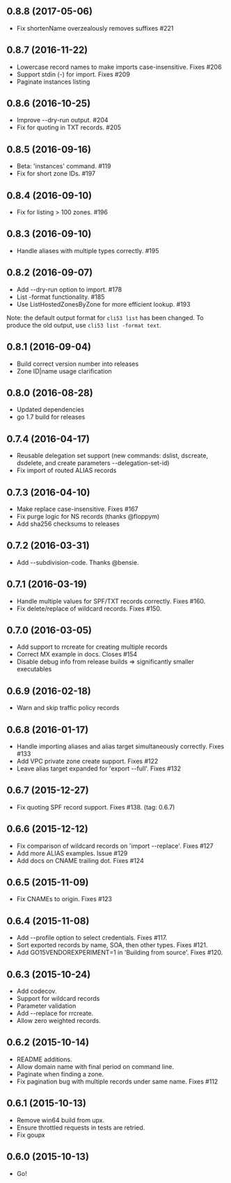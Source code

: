 ## 0.8.8 (2017-05-06)

- Fix shortenName overzealously removes suffixes #221

## 0.8.7 (2016-11-22)

- Lowercase record names to make imports case-insensitive. Fixes #206
- Support stdin (-) for import. Fixes #209
- Paginate instances listing

## 0.8.6 (2016-10-25)

- Improve --dry-run output. #204
- Fix for quoting in TXT records. #205

## 0.8.5 (2016-09-16)

- Beta: 'instances' command. #119
- Fix for short zone IDs. #197

## 0.8.4 (2016-09-10)

- Fix for listing > 100 zones. #196

## 0.8.3 (2016-09-10)

- Handle aliases with multiple types correctly. #195

## 0.8.2 (2016-09-07)

- Add --dry-run option to import. #178
- List -format functionality. #185
- Use ListHostedZonesByZone for more efficient lookup. #193

Note: the default output format for `cli53 list` has been changed. To produce the old output, use `cli53 list -format text`.

## 0.8.1 (2016-09-04)

- Build correct version number into releases
- Zone ID|name usage clarification

## 0.8.0 (2016-08-28)

- Updated dependencies
- go 1.7 build for releases

## 0.7.4 (2016-04-17)

- Reusable delegation set support (new commands: dslist, dscreate, dsdelete, and create parameters --delegation-set-id)
- Fix import of routed ALIAS records

## 0.7.3 (2016-04-10)

- Make replace case-insensitive. Fixes #167
- Fix purge logic for NS records (thanks @floppym) 
- Add sha256 checksums to releases 

## 0.7.2 (2016-03-31)

- Add --subdivision-code. Thanks @bensie.

## 0.7.1 (2016-03-19)

- Handle multiple values for SPF/TXT records correctly. Fixes #160.
- Fix delete/replace of wildcard records. Fixes #150.

## 0.7.0 (2016-03-05)

- Add support to rrcreate for creating multiple records
- Correct MX example in docs. Closes #154
- Disable debug info from release builds => significantly smaller executables

## 0.6.9 (2016-02-18)

- Warn and skip traffic policy records

## 0.6.8 (2016-01-17)

- Handle importing aliases and alias target simultaneously correctly. Fixes #133
- Add VPC private zone create support. Fixes #122
- Leave alias target expanded for 'export --full'. Fixes #132

## 0.6.7 (2015-12-27)

- Fix quoting SPF record support. Fixes #138.  (tag: 0.6.7)

## 0.6.6 (2015-12-12)

- Fix comparison of wildcard records on 'import --replace'. Fixes #127
- Add more ALIAS examples. Issue #129
- Add docs on CNAME trailing dot. Fixes #124

## 0.6.5 (2015-11-09)

- Fix CNAMEs to origin. Fixes #123

## 0.6.4 (2015-11-08)

- Add --profile option to select credentials. Fixes #117.
- Sort exported records by name, SOA, then other types. Fixes #121.
- Add GO15VENDOREXPERIMENT=1 in 'Building from source'. Fixes #120.

## 0.6.3 (2015-10-24)

- Add codecov.
- Support for wildcard records
- Parameter validation
- Add --replace for rrcreate.
- Allow zero weighted records.

## 0.6.2 (2015-10-14)

- README additions.
- Allow domain name with final period on command line.
- Paginate when finding a zone.
- Fix pagination bug with multiple records under same name. Fixes #112

## 0.6.1 (2015-10-13)

- Remove win64 build from upx.
- Ensure throttled requests in tests are retried.
- Fix goupx

## 0.6.0 (2015-10-13)

- Go!
